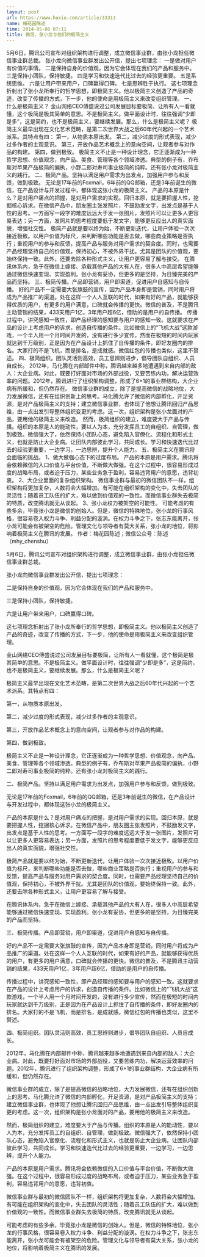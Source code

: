 ```yaml
---
layout: post
url: https://www.huxiu.com/article/33313
name: 梅花园陈述
time: 2014-05-08 07:11
title: 微信、张小龙与他们的极简主义
---
```

5月6日，腾讯公司宣布对组织架构进行调整，成立微信事业群，由张小龙担任微信事业群总裁。 张小龙向微信事业群发出公开信，提出七项理念： 一是做对用户有价值的事情。 二是保持自身的价值观，因为它会体现在我们的产品和服务中。 三是保持小团队，保持敏捷。 四是学习和快速迭代比过去的经验更重要。 五是系统思维。 六是让用户带来用户，口碑赢得口碑。 七是思辨胜于执行。 这七项理念折射出了张小龙所奉行的哲学思想，即极简主义。他以极简主义创造了产品的奇迹，改变了传播的方式，下一步，他的使命是用极简主义来改变组织管理。 一、什么是极简主义？ 金山网络CEO傅盛说过公司发展目标要极简，让所有人一看就懂，这个极简是极其简单的意思。不是极简主义。做平面设计时，往往强调“少即是多”，这是简约，也不是极简主义，要继续发展。那么，什么是极简主义呢？ 极简主义最早出现在文化艺术范畴，是第二次世界大战之后60年代兴起的一个艺术派系。其特点有四： 第一，从物质本原出发。 第二，减少过度的形式表现，减少过多作者的主观意识。 第三，开放作品艺术概念上的意向空间，让观者参与对作品的构建。 第四，做到极致。 极简主义不止是一种设计理念，它正逐渐成为一种哲学思想、价值观念，向产品、美食、管理等各个领域渗透。典型的例子有，乔布斯对苹果产品极简的偏执，小野二郎对寿司事业极简的纯粹。还有张小龙对极简主义的践行。 二、极简产品。坚持以满足用户需求为出发点，加强用户参与和反馈，做到极致。 无论是17年前的Foxmail，6年前的QQ邮箱，还是3年前诞生的微信，在产品设计与开发过程中，都体现这张小龙的极简主义。 产品的本原是什么？是对用户痛点的把握，是对用户需求的实现。回归本原，就是要把握人性，挖掘核心诉求。在微信产品中，朋友圈主张发照片，不鼓励发文字，出发点是基于人性的思考。一方面写一段字的难度远远大于发一张图片，发照片可以让更多人更容易表达；另一方面，发照片的思考程度要低于发文字，能够更反应出人的真实面貌，增强社交性。 极简产品就是要以终为始，不断更新迭代，让用户体验一次次接近极致。以用户价值为标尺，来判断哪些功能是否去做，哪些商业策略是否执行；重视用户的参与和反馈，提高产品与服务对用户需求的契合度。同时，也需要产品经理坚持自己的价值观，保持初心，不被外界干扰。尤其是团队的价值观，要始终保持一致。此外，还要去除各种形式主义，让用户更容易了解与接受。 在腾讯体系内，急于在微信上嫁接、承载其他产品的大有人在，很多人中高层希望能够通过微信快速变现、实现盈利。张小龙有妥协，但更多的是坚持，为日臻完美的产品而坚持。 三、极简传播。产品即营销，用户即渠道，促进用户自感知与自传播。 好的产品不一定需要大张旗鼓的宣传，因为产品本身即是营销，同时用户将成为产品推广的渠道。处在这样一个人人互联的时代，如果有好的产品，就能够获得优质的用户，有更多的用户满意，口碑就会传播的更快。微信的普及，不是腾讯主动营销的结果，433天用户1亿，3年用户超6亿，借助的是用户的自传播。 传播过程中，讲究感知一致性，即产品经理的感知要与用户的感知一致。这就要求在产品的设计上考虑用户的诉求，创造自传播的条件。比如微信上的“飞机大战”这款游戏，一个半人用一个月时间开发的，没有进行多少宣传，然而在极短的时间内玩家就达到千万级别，正是因为在产品设计上抓住了自传播的条件，即好友圈内的排名。大家打的不是飞机，而是排名，是成就感。微信红包的传播也类似，这里不赘述。 四、极简组织。团队灵活则高效，员工思辨则进步，倡导团队自组织、人员自成长。 2012年，马化腾在内部邮件中称，腾讯越来越多地遭遇到来自内部的敌人：大企业病。对此，既要打好面对市场的外部战役，又要苦练内功，解决运营效率的问题。2012年，腾讯进行了组织架构调整，形成了6+1的事业群结构，大企业病有所缓和，但仍然存在。 微信事业群的成立，除了是提高微信的战略地位，大力发展微信，还有在组织创新上的思考。马化腾允许了微信的内部孵化，开足资源，是对产品极简主义的支持；建立微信事业群，也体现了他想让腾讯回归产品思维，由一点出发引导整体组织变更的考虑。这一次，组织架构是张小龙面对的产品，要用他的极简主义来改造。 然而，极简组织的建立，难度要大于产品与传播。组织的本原是人的能动性，要以人为本，充分发挥员工的自组织、自管理，做到极致。微信强大了，依然保持小团队心态，避免陷入官僚化、流程化和形式主义，也就是防止大企业病。让团队内部彼此学习，共同成长。学习和快速迭代比过去的经验更重要，一边学习，一边思辨，提升个人能力。 五、极简主义在腾讯将会面临的挑战。 1、做大做强心态下的过度布局。 产品的本原是用户需求。腾讯将会依赖微信的入口价值与平台价值，不断做大做强。在这个过程中，很容易形成过度的战略布局，或者迫于压力，某些业务急于盈利，容易违背用户的意愿，违背初衷。 2、大企业里面的复杂组织架构。 微信事业群与最初的微信团队不一样，组织架构将更加复杂，人数将会大幅增加。有可能在组织架构的变化中，失去团队的灵活性；随着员工队伍的扩大，难以做到价值观的一致性。而微信事业群失去极简的特质，改变腾讯就无从谈起。 3、张小龙权力被架空的可能性。 可能考虑的有些多余，毕竟张小龙是微信的创始人。但是，微信的特殊地位，张小龙的行事风格，很容易卷入权力斗争、利益分配的漩涡。在权力斗争之下，张志东能离开，张小龙可能会有被架空的危险。管理文化与领导者有莫大关系，张小龙的地位，将影响着极简主义在腾讯的发展。 作者：梅花园陈述；微信公众号：陈述（mhy_chenshu）

5月6日，腾讯公司宣布对组织架构进行调整，成立微信事业群，由张小龙担任微信事业群总裁。

张小龙向微信事业群发出公开信，提出七项理念：

二是保持自身的价值观，因为它会体现在我们的产品和服务中。

三是保持小团队，保持敏捷。

六是让用户带来用户，口碑赢得口碑。

这七项理念折射出了张小龙所奉行的哲学思想，即极简主义。他以极简主义创造了产品的奇迹，改变了传播的方式，下一步，他的使命是用极简主义来改变组织管理。

金山网络CEO傅盛说过公司发展目标要极简，让所有人一看就懂，这个极简是极其简单的意思。不是极简主义。做平面设计时，往往强调“少即是多”，这是简约，也不是极简主义，要继续发展。那么，什么是极简主义呢？

极简主义最早出现在文化艺术范畴，是第二次世界大战之后60年代兴起的一个艺术派系。其特点有四：

第一，从物质本原出发。

第二，减少过度的形式表现，减少过多作者的主观意识。

第三，开放作品艺术概念上的意向空间，让观者参与对作品的构建。

第四，做到极致。

极简主义不止是一种设计理念，它正逐渐成为一种哲学思想、价值观念，向产品、美食、管理等各个领域渗透。典型的例子有，乔布斯对苹果产品极简的偏执，小野二郎对寿司事业极简的纯粹。还有张小龙对极简主义的践行。

二、极简产品。坚持以满足用户需求为出发点，加强用户参与和反馈，做到极致。

无论是17年前的Foxmail，6年前的QQ邮箱，还是3年前诞生的微信，在产品设计与开发过程中，都体现这张小龙的极简主义。

产品的本原是什么？是对用户痛点的把握，是对用户需求的实现。回归本原，就是要把握人性，挖掘核心诉求。在微信产品中，朋友圈主张发照片，不鼓励发文字，出发点是基于人性的思考。一方面写一段字的难度远远大于发一张图片，发照片可以让更多人更容易表达；另一方面，发照片的思考程度要低于发文字，能够更反应出人的真实面貌，增强社交性。

极简产品就是要以终为始，不断更新迭代，让用户体验一次次接近极致。以用户价值为标尺，来判断哪些功能是否去做，哪些商业策略是否执行；重视用户的参与和反馈，提高产品与服务对用户需求的契合度。同时，也需要产品经理坚持自己的价值观，保持初心，不被外界干扰。尤其是团队的价值观，要始终保持一致。此外，还要去除各种形式主义，让用户更容易了解与接受。

在腾讯体系内，急于在微信上嫁接、承载其他产品的大有人在，很多人中高层希望能够通过微信快速变现、实现盈利。张小龙有妥协，但更多的是坚持，为日臻完美的产品而坚持。

三、极简传播。产品即营销，用户即渠道，促进用户自感知与自传播。

好的产品不一定需要大张旗鼓的宣传，因为产品本身即是营销，同时用户将成为产品推广的渠道。处在这样一个人人互联的时代，如果有好的产品，就能够获得优质的用户，有更多的用户满意，口碑就会传播的更快。微信的普及，不是腾讯主动营销的结果，433天用户1亿，3年用户超6亿，借助的是用户的自传播。

传播过程中，讲究感知一致性，即产品经理的感知要与用户的感知一致。这就要求在产品的设计上考虑用户的诉求，创造自传播的条件。比如微信上的“飞机大战”这款游戏，一个半人用一个月时间开发的，没有进行多少宣传，然而在极短的时间内玩家就达到千万级别，正是因为在产品设计上抓住了自传播的条件，即好友圈内的排名。大家打的不是飞机，而是排名，是成就感。微信红包的传播也类似，这里不赘述。

四、极简组织。团队灵活则高效，员工思辨则进步，倡导团队自组织、人员自成长。

2012年，马化腾在内部邮件中称，腾讯越来越多地遭遇到来自内部的敌人：大企业病。对此，既要打好面对市场的外部战役，又要苦练内功，解决运营效率的问题。2012年，腾讯进行了组织架构调整，形成了6+1的事业群结构，大企业病有所缓和，但仍然存在。

微信事业群的成立，除了是提高微信的战略地位，大力发展微信，还有在组织创新上的思考。马化腾允许了微信的内部孵化，开足资源，是对产品极简主义的支持；建立微信事业群，也体现了他想让腾讯回归产品思维，由一点出发引导整体组织变更的考虑。这一次，组织架构是张小龙面对的产品，要用他的极简主义来改造。

然而，极简组织的建立，难度要大于产品与传播。组织的本原是人的能动性，要以人为本，充分发挥员工的自组织、自管理，做到极致。微信强大了，依然保持小团队心态，避免陷入官僚化、流程化和形式主义，也就是防止大企业病。让团队内部彼此学习，共同成长。学习和快速迭代比过去的经验更重要，一边学习，一边思辨，提升个人能力。

产品的本原是用户需求。腾讯将会依赖微信的入口价值与平台价值，不断做大做强。在这个过程中，很容易形成过度的战略布局，或者迫于压力，某些业务急于盈利，容易违背用户的意愿，违背初衷。

微信事业群与最初的微信团队不一样，组织架构将更加复杂，人数将会大幅增加。有可能在组织架构的变化中，失去团队的灵活性；随着员工队伍的扩大，难以做到价值观的一致性。而微信事业群失去极简的特质，改变腾讯就无从谈起。

可能考虑的有些多余，毕竟张小龙是微信的创始人。但是，微信的特殊地位，张小龙的行事风格，很容易卷入权力斗争、利益分配的漩涡。在权力斗争之下，张志东能离开，张小龙可能会有被架空的危险。管理文化与领导者有莫大关系，张小龙的地位，将影响着极简主义在腾讯的发展。

